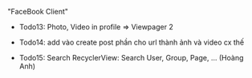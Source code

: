 "FaceBook Client" 

- Todo13: Photo, Video in profile => Viewpager 2

- Todo14: add vào create post phần cho url thành ảnh và video cx thế 

- Todo15: Search RecyclerView: Search User, Group, Page, ... (Hoàng Anh)
